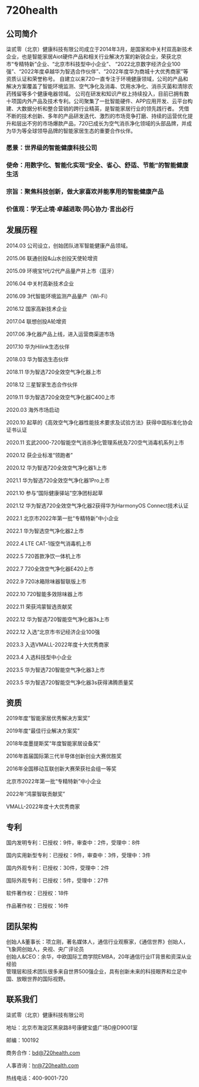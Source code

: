 # 720health
## 公司简介

柒贰零（北京）健康科技有限公司成立于2014年3月，是国家和中关村双高新技术企业，也是智能家居Aiot硬件产品和相关行业解决方案的新锐企业，荣获北京市“专精特新”企业、“北京市科技型中小企业”、 “2022北京数字经济企业100强”、“2022年度卓越华为智选合作伙伴”、“2022年度华为商城十大优秀商家”等资质认证和荣誉称号。
自建立以来720一直专注于环境健康领域，公司的产品和解决方案覆盖了智能环境监测、空气净化及消毒、饮用水净化、消杀灭菌和清除农药残留等多个健康电器领域。
公司在研发和知识产权上持续投入，目前已拥有数十项国内外产品及技术专利。公司聚集了一批智能硬件、APP应用开发、云平台构建、大数据分析和整合营销的跨行业精英，是智能家居行业的领先践行者。
凭借不断的技术创新、多年的产品研发迭代、激烈的市场竞争打磨、持续的运营优化提升和层出不穷的市场爆款产品，720已成长为空气消杀净化领域的头部品牌，并成为华为等全球领导品牌的智能家居生态的重要合作伙伴。

### 愿景：世界级的智能健康科技公司

### 使命：用数字化、智能化实现“安全、省心、舒适、节能”的智能健康生活

### 宗旨：聚焦科技创新，做大家喜欢并能享用的智能健康产品

### 价值观：学无止境·卓越进取·同心协力·言出必行

## 发展历程

2014.03 公司设立，创始团队进军智能健康产品领域。

2015.06 联通创投&山水创投天使轮增资

2015.09 环境宝1代/2代产品量产并上市（蓝牙）

2016.04 中关村高新技术企业

2016.09 3代智能环境监测产品量产（Wi-Fi）

2016.12 国家高新技术企业

2017.04 联想创投A轮增资

2017.06 净化器产品上线，进入运营商渠道市场

2017.10 华为Hilink生态伙伴

2018.03 华为智选生态伙伴

2018.11 华为智选720全效空气净化器上市

2018.12 三星智家生态合作伙伴

2019.11 华为智选720全效空气净化器C400上市

2020.03 海外市场启动

2020.10 起草的《高效空气净化器性能技术要求及试验方法》获得中国标准化协会证书认证

2020.11 玄武2000-720智能空气消杀净化管理系统及720空气消毒机系列上市

2020.12 获企业标准“领跑者”

2020.12 华为智选720全效空气净化器1i上市

2021.1 华为智选720全效空气净化器1Pro上市

2021.10 参与“国际健康驿站”空净团标起草

2021.12 华为智选720全效空气净化器2获得华为HarmonyOS Connect技术认证

2022.1 北京市2022年第一批“专精特新”中小企业

2022.1 华为智选空气净化器2上市

2022.4  LTE CAT-1版空气消毒机上市

2022.5 720首款净饮一体机上市

2022.7 720全效空气净化器E420上市

2022.9 720冰箱除味器智联版上市

2022.10 720智能多效除味器上市

2022.11 荣获鸿蒙智选贡献奖

2022.12 华为智选720智能空气净化器3s上市

2022.12 入选“北京市书记经济企业100强

2023.3 入选VMALL-2022年度十大优秀商家

2023.4 入选科技型中小企业

2023.5 华为智选720智能空气净化器3上市

2023.5 华为智选720智能空气净化器3s获得沸腾质量奖



## 资质

2019年度“智能家居优秀解决方案奖”

2019年度“最佳行业解决方案奖”

2018年度墨提斯奖“年度智能家居设备奖”

2016年首届国际第三代半导体创新创业大赛优胜奖

2016年全国移动互联创新大赛荣获社会组一等奖

北京市2022年第一批“专精特新”中小企业

2022年“鸿蒙智联贡献奖”

VMALL-2022年度十大优秀商家



## 专利

国内发明专利：已授权：9件，审查中：2件，受理中：8件

国内实用新型专利：已授权：9件，审查中：3件，受理中：3件

国内外观专利：已授权：30件，受理中：2件

国际外观专利：已授权：5件，受理中：27件

软件著作权：已授权：18件

作品著作权：已授权：16件

## 团队架构

创始人&董事长：项立刚，著名媒体人，通信行业观察家，《通信世界》创始人，飞象网创始人，央视、央广评论员        
创始人&CEO：余华，中欧国际工商学院EMBA，20年通信行业IT背景和资深从业经验        
管理层和技术团队很多来自世界500强企业，具有创新未来的科技眼界和立足中国、放眼世界的国际视野。  

## 联系我们

柒贰零（北京）健康科技有限公司

地址：北京市海淀区黑泉路8号康健宝盛广场D座D9001室

邮编：100192

商务合作：bd@720health.com

人事咨询：hr@720health.com

热线电话：400-9001-720

